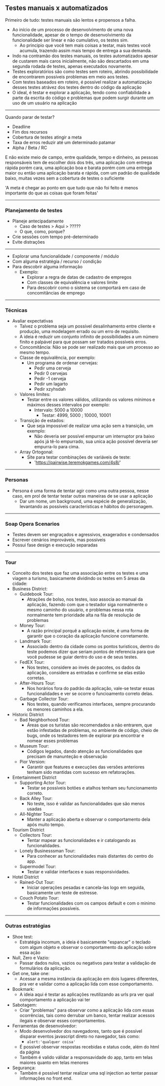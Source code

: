 ## Testes manuais x automatizados 

Primeiro de tudo: testes manuais são lentos e propensos a falha.
- Ao início de um processo de desenvolvimento de uma nova funcionalidade, apesar de o tempo de desenvolvimento da funcionalidade ser linear e não cumulativo, os testes sim.
  - Ao principio que você tem mais coisas a testar, mais testes você acumula, trazendo assim mais tempo de entrega a sua demanda.
- Indo na contramão dos testes manuais, os testes automatizados apesar de custarem mais caros inicialmente, não são descartados em uma segunda rodada de testes, apenas executados novamente.
- Testes exploratórios são como testes sem roteiro, abrindo possibilidade de encontrarem possíveis problemas em meio aos testes.
- Com testes baseados em roteiro, é possível realizar a automatização desses testes atrávez dos testes dentro do código da aplicação 
- O ideal, é testar e explorar a aplicação, tendo como confiabilidade a parte da escrita do código e problemas que podem surgir durante um uso de um usuário na aplicação

--------------
Quando parar de testar?
- Deadline
- Fim dos recursos 
- Cobertura de testes atingir a meta
- Taxa de erros reduzir até um determinado patamar 
- Alpha / Beta / RC

E não existe meio de campo, entre qualidade, tempo e dinheiro, as pessoas responsáveis tem de escolher dois dos três, uma aplicação com entrega rápida porém cara, uma aplicação boa e barata porém com uma entrega maior ou então uma aplicação barata e rápida, com um padrão de qualidade baixo, muitas vezes sem a cobertura de testes o suficiente

'A meta é chegar ao ponto em que tudo que não foi feito é menos importante do que as coisas que foram feitas'

------------- 
### Planejamento de testes
  - Planeje antecipadamente
    - Caso de testes > Aqui > ?????
    - O que, como, porque? 
  - Crie sessões com tempo pré-determinado
  - Evite distrações 
  --------
  - Explorar uma funcionalidade / componente / módulo 
  - Com alguma estratégia / recurso / condição
  - Para descobrir alguma informação
    - Exemplo:
      - Explorar a regra de datas de cadastro de empregos
      - Com classes de equivalência e valores limite 
      - Para descobrir como o sistema se comportará em caso de concomitâncias de emprego

----------
### Técnicas
  - Avaliar expectativas
    - Talvez o problema seja um possível desalinhamento entre cliente e produção, uma modelagem errado ou um erro de requisito.
    - A ideia é reduzir um conjunto infinito de possibilidades a um número finito e palpável para que possam ser tratados possíveis erros.
    - Concomitância: Não se pode ser realizado mais que um processo ao mesmo tempo.
    - Classe de equivalência, por exemplo:
      - Um programa de ordenar cervejas:
        - Pedir uma cerveja
        - Pedir 0 cervejas
        - Pedir -1 cerveja
        - Pedir um lagarto
        - Pedir xzyhsdah
    - Valores limites:
      - Testar entre os valores válidos, utilizando os valores mínimos e máximos desses intervalos por exemplo:
        - Intervalo: 5000 a 10000
          - Testar: 4999, 5000 ; 10000, 10001
    - Transição de estados:
      - Que seja impossível de realizar uma ação sem a transição, um exemplo:
        - Não deveria ser possível empurrar um interruptor pra baixo após já tê-lo empurrado, sua unica ação possível deveria ser empurra-lo para cima.
    - Array Ortogonal:
      - Site para testar combinações de variáveis de teste:
        - 'https://pairwise.teremokgames.com/4s8/'

-----------
### Personas
  - Persona é uma forma de tentar agir como uma outra pessoa, nesse caso, em prol de tentar testar outras maneiras de se usar a aplicação 
    - Dar um nome, um background, uma espécie de generalização, levantando as possíveis características e hábitos do personagem.
  

----------
### Soap Opera Scenarios 
  - Testes devem ser engraçados e agressivos, exagerados e condensados
  - Escrever cenários improváveis, mas possíveis
  - Possui fase design e execução separadas
  

-----------
### Tour 
  - Conceito dos testes que faz uma associação entre os testes e uma viagem a turismo, basicamente dividindo os testes em 5 áreas da cidade: 
  - Business District:
    - Guidebook Tour:
      - Atrações de bolso, nos testes, isso associa ao manual da aplicação, fazendo com que o testador siga normalmente o mesmo caminho do usuário, e problemas nessa rota normalmente tem prioridade alta na fila de resolução de problemas
    - Money Tour:
      - A razão principal porquê a aplicação existe, é uma forma de garantir que o coração da aplicação funcione corretamente.
    - Landmark Tour:
      - Associado dentro da cidade como os pontos turisticos, dentro do teste podemos dizer que seriam pontos de referencia para que você pudesse se guiar dentro do uso e de seus testes.
    - FedEX Tour:
      - Nos testes, considere ao invés de pacotes, os dados da aplicação, considere as entradas e confirme se elas estão corretas.
    - After-Hours Tour:
      - Nos horários fora do padrão da aplicação, vale-se testar essas funcionalidades e ver se ocorre o funcioamento correto delas.
    - Garbage Collector Tour:
      - Nos testes, quando verificamos interfaces, sempre procurando os menores caminhos a ela.
  - Historic District
    - Bad Neighborhood Tour:
      - Áreas que os turistas são recomendados a não entrarem, que estão infestadas de problemas, no ambiente de código, cheio de bugs, onde os testadores tem de explorar pra encontrar e nomear esses problemas
    - Museum Tour:
      - Códigos legados, dando atenção as funcionalidades que precisam de manunteção e observação
    - Pior Version:
      - Garantir que features e execuções das versões anteriores tenham sido mantidas com sucesso em refatorações.
  - Entertainment District
    - Supporting Actor Tour:
      - Testar se possíveis botões e atalhos tenham seu funcionamento correto.
    - Back Alley Tour:
      - No teste, isso é validar as funcionalidades que são menos usadas
    - All-Nighter Tour:
      - Manter a aplicação aberta e observar o comportamento dela após muito tempo. 
  - Tourism District
    - Collectors Tour:
      - Tentar mapear as funcionalidades e ir catalogando as funcionalidades.
    - Lonely Businesssman Tour:
      - Para conhecer as funcionalidades mais distantes do centro do app.
    - Supermodel Tour:
      - Testar e validar interfaces e suas responsividades.
  - Hotel District 
    - Rained-Out Tour:
      - Iniciar operações pesadas e cancela-las logo em seguida, basicamente um teste de estresse.
    - Couch Potato Tour:
      - Testar funcionalidades com os campos default e com o minimo de informações possíveis.

--------
### Outras estratégias
- Shoe test:
  - Estratégia incomum, a ideia é basicamente "espancar" o teclado com algum objeto e observar o comportamento da aplicação sobre essa ação
- Null, Zero e Vazio:
  - Passar dados nulos, vazios ou negativos para testar a validação de formulários da aplicação.
- Get one, take one:
  - Acessar a mesma instância da aplicação em dois lugares diferentes, pra ver e validar como a aplicação lida com esse comportamento.
- Bookmark:
  - A ideia aqui é testar as aplicações reutilizando as urls pra ver qual comportamento a aplicação vai ter
- Sabotagem:
  - Criar "problemas" para observar como a aplicação lida com essas ocorrências, tais como derrubar um banco, tentar realizar acessos ilegais e observar esses comportamentos.
- Ferramentas de desenvolvedor:
  - Modo desenvolvedor dos navegadores, tanto que é possível disparar eventos javascript direto no navegador, tais como:
    - ```alert:'qualquer coisa'```
  - É possível observar respostas recebidas e status code, além do html da página
  - Também é valido válidar a responsavidade do app, tanto em telas maiores quanto em telas menores
- Segurança:
  - Também é possível tentar realizar uma sql injection ao tentar passar informações no front end.